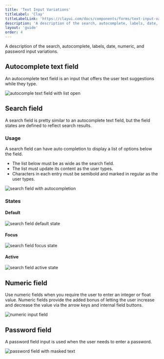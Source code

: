 ```yaml
---
title: 'Text Input Variations'
titleLabel: 'Clay'
titleLabelLink: 'https://clayui.com/docs/components/forms/text-input-variations.html'
description: 'A description of the search, autocomplete, labels, date, numeric, and password input variations.'
layout: 'guide'
order: 4
---
```


<div class="page-description">A description of the search, autocomplete, labels, date, numeric, and password input variations.</div>

## Autocomplete text field

<!-- <span class="label label-secondary">PENDING</span> -->

An autocomplete text field is an input that offers the user text suggestions while they type.

![autocomple text field with list open](/images/lexicon/AutocompleteTextField.jpg)

## Search field

<!-- <span class="label label-secondary">PENDING</span> -->

A search field is pretty similar to an autocomplete text field, but the field states are defined to reflect search results.

### Usage

A search field can have auto completion to display a list of options below the field.

-   The list below must be as wide as the search field.
-   The list must update its content as the user types.
-   Characters in each entry must be semibold and marked in regular as the user types.

![search field with autocompletion](/images/lexicon/AutocompleteTextField.jpg)

### States

#### Default

![search field default state](/images/lexicon/InputSearch.jpg)

#### Focus

![search field focus state](/images/lexicon/InputSearchFocus.jpg)

#### Active

![search field active state](/images/lexicon/InputSearchActive.jpg)

## Numeric field

<!-- <span class="label label-secondary">PENDING</span> -->

Use numeric fields when you require the user to enter an integer or float value. Numeric fields provide the added bonus of letting the user increase and decrease the value via the arrow keys and internal field buttons.

![numeric input field](/images/lexicon/InputNumeric.jpg)

## Password field

<!-- <span class="label label-secondary">PENDING</span> -->

A password field input is used when the user needs to enter a password.

![password field with masked text](/images/lexicon/InputPassword.jpg)
